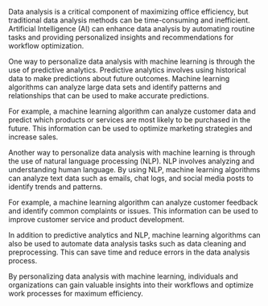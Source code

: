 
Data analysis is a critical component of maximizing office efficiency, but traditional data analysis methods can be time-consuming and inefficient. Artificial Intelligence (AI) can enhance data analysis by automating routine tasks and providing personalized insights and recommendations for workflow optimization.

One way to personalize data analysis with machine learning is through the use of predictive analytics. Predictive analytics involves using historical data to make predictions about future outcomes. Machine learning algorithms can analyze large data sets and identify patterns and relationships that can be used to make accurate predictions.

For example, a machine learning algorithm can analyze customer data and predict which products or services are most likely to be purchased in the future. This information can be used to optimize marketing strategies and increase sales.

Another way to personalize data analysis with machine learning is through the use of natural language processing (NLP). NLP involves analyzing and understanding human language. By using NLP, machine learning algorithms can analyze text data such as emails, chat logs, and social media posts to identify trends and patterns.

For example, a machine learning algorithm can analyze customer feedback and identify common complaints or issues. This information can be used to improve customer service and product development.

In addition to predictive analytics and NLP, machine learning algorithms can also be used to automate data analysis tasks such as data cleaning and preprocessing. This can save time and reduce errors in the data analysis process.

By personalizing data analysis with machine learning, individuals and organizations can gain valuable insights into their workflows and optimize work processes for maximum efficiency.

